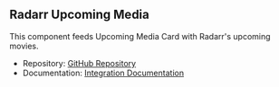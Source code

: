 ## Radarr Upcoming Media

This component feeds Upcoming Media Card with Radarr's upcoming movies.

- Repository: [GitHub Repository](https://github.com/custom-components/sensor.radarr_upcoming_media)
- Documentation: [Integration Documentation](https://github.com/custom-components/sensor.radarr_upcoming_media/blob/master/README.md)
